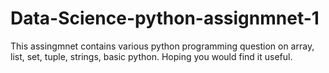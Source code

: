 # Data-Science-python-assignmnet-1
This assingmnet contains various python programming question on array, list, set, tuple, strings, basic python.
Hoping you would find it useful.

